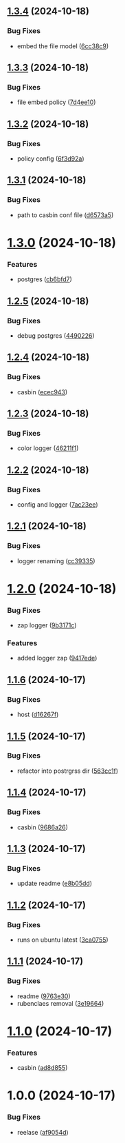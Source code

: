 ## [1.3.4](https://github.com/neodata-io/neodata-go/compare/v1.3.3...v1.3.4) (2024-10-18)


### Bug Fixes

* embed the file model ([6cc38c9](https://github.com/neodata-io/neodata-go/commit/6cc38c917802320aa4616994b9627099a619d176))

## [1.3.3](https://github.com/neodata-io/neodata-go/compare/v1.3.2...v1.3.3) (2024-10-18)


### Bug Fixes

* file embed policy ([7d4ee10](https://github.com/neodata-io/neodata-go/commit/7d4ee102addde28a6bdcc53c85468ccb32f0b316))

## [1.3.2](https://github.com/neodata-io/neodata-go/compare/v1.3.1...v1.3.2) (2024-10-18)


### Bug Fixes

* policy config ([6f3d92a](https://github.com/neodata-io/neodata-go/commit/6f3d92a5f850911dea592431d2aad60012f2ca66))

## [1.3.1](https://github.com/neodata-io/neodata-go/compare/v1.3.0...v1.3.1) (2024-10-18)


### Bug Fixes

* path to casbin conf file ([d6573a5](https://github.com/neodata-io/neodata-go/commit/d6573a5d2ec9c3fb0a178dba6e827683084a28f6))

# [1.3.0](https://github.com/neodata-io/neodata-go/compare/v1.2.5...v1.3.0) (2024-10-18)


### Features

* postgres ([cb6bfd7](https://github.com/neodata-io/neodata-go/commit/cb6bfd75f20cd99d6f0832fc6f871d621aa3589e))

## [1.2.5](https://github.com/neodata-io/neodata-go/compare/v1.2.4...v1.2.5) (2024-10-18)


### Bug Fixes

* debug postgres ([4490226](https://github.com/neodata-io/neodata-go/commit/4490226a4fc27467af054138f1f2c4e2a83a7e2e))

## [1.2.4](https://github.com/neodata-io/neodata-go/compare/v1.2.3...v1.2.4) (2024-10-18)


### Bug Fixes

* casbin ([ecec943](https://github.com/neodata-io/neodata-go/commit/ecec9431ef10ee7668ea4b27a1a6dd035ffa933d))

## [1.2.3](https://github.com/neodata-io/neodata-go/compare/v1.2.2...v1.2.3) (2024-10-18)


### Bug Fixes

* color logger ([46211f1](https://github.com/neodata-io/neodata-go/commit/46211f1dd44aad900f49157af9f5a694c7f05ca2))

## [1.2.2](https://github.com/neodata-io/neodata-go/compare/v1.2.1...v1.2.2) (2024-10-18)


### Bug Fixes

* config and logger ([7ac23ee](https://github.com/neodata-io/neodata-go/commit/7ac23ee51d02755ba7394b307c597acd2f6ae0fb))

## [1.2.1](https://github.com/neodata-io/neodata-go/compare/v1.2.0...v1.2.1) (2024-10-18)


### Bug Fixes

* logger renaming ([cc39335](https://github.com/neodata-io/neodata-go/commit/cc39335120886e86e96918f113bd11a9199c6904))

# [1.2.0](https://github.com/neodata-io/neodata-go/compare/v1.1.6...v1.2.0) (2024-10-18)


### Bug Fixes

* zap logger ([9b3171c](https://github.com/neodata-io/neodata-go/commit/9b3171c571a29db81510ed526e7f0272f5f260b9))


### Features

* added logger zap ([9417ede](https://github.com/neodata-io/neodata-go/commit/9417edeb1bbcbb39d6116c157b0f75802ad503e2))

## [1.1.6](https://github.com/neodata-io/neodata-go/compare/v1.1.5...v1.1.6) (2024-10-17)


### Bug Fixes

* host ([d16267f](https://github.com/neodata-io/neodata-go/commit/d16267f940d1e42d2242218cb94654cdaebcee64))

## [1.1.5](https://github.com/neodata-io/neodata-go/compare/v1.1.4...v1.1.5) (2024-10-17)


### Bug Fixes

* refactor into postrgrss dir ([563cc1f](https://github.com/neodata-io/neodata-go/commit/563cc1fb07c31ab372c211582829106b67352c98))

## [1.1.4](https://github.com/neodata-io/neodata-go/compare/v1.1.3...v1.1.4) (2024-10-17)


### Bug Fixes

* casbin ([9686a26](https://github.com/neodata-io/neodata-go/commit/9686a26cd73d42902cfb0db92599efcdbe5270be))

## [1.1.3](https://github.com/neodata-io/neodata-go/compare/v1.1.2...v1.1.3) (2024-10-17)


### Bug Fixes

* update readme ([e8b05dd](https://github.com/neodata-io/neodata-go/commit/e8b05ddc7eedec474d717b5e611bee7d3ee2491c))

## [1.1.2](https://github.com/neodata-io/neodata-go/compare/v1.1.1...v1.1.2) (2024-10-17)


### Bug Fixes

* runs on ubuntu latest ([3ca0755](https://github.com/neodata-io/neodata-go/commit/3ca07552dbf76535350f8db8d1f9b096882ddfa8))

## [1.1.1](https://github.com/neodata-io/neodata-go/compare/v1.1.0...v1.1.1) (2024-10-17)


### Bug Fixes

* readme ([9763e30](https://github.com/neodata-io/neodata-go/commit/9763e30f7c5d5106363895f7b12b0835cb645af8))
* rubenclaes removal ([3e19664](https://github.com/neodata-io/neodata-go/commit/3e19664068b18218d55ce698539aae6672ef4df9))

# [1.1.0](https://github.com/rubenclaes/neodata-go/compare/v1.0.0...v1.1.0) (2024-10-17)


### Features

* casbin ([ad8d855](https://github.com/rubenclaes/neodata-go/commit/ad8d855b5294a9fb6d55c2d21682ccccdf6119d8))

# 1.0.0 (2024-10-17)


### Bug Fixes

* reelase ([af9054d](https://github.com/rubenclaes/neodata-go/commit/af9054df0e1fe9b1980322efdab6018e7859ed52))
